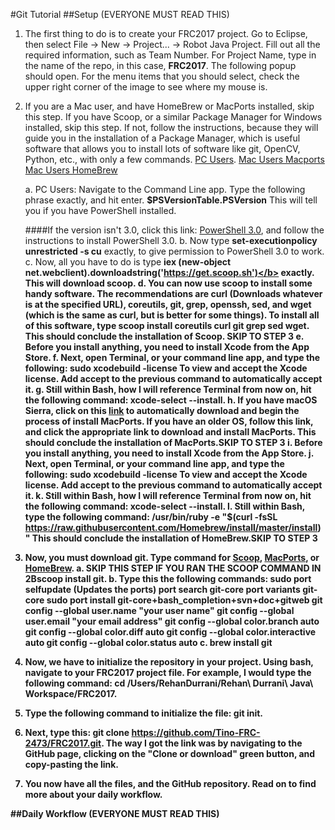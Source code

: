 #Git Tutorial
##Setup (EVERYONE MUST READ THIS)
1. The first thing to do is to create your FRC2017 project. Go to Eclipse, then select File -> New -> Project... -> Robot Java Project. Fill out all the required information, such as Team Number. For Project Name, type in the name of the repo, in this case, <b>FRC2017</b>. The following popup should open. For the menu items that you should select, check the upper right corner of the image to see where my mouse is.
2. If you are a Mac user, and have HomeBrew or MacPorts installed, skip this step. If you have Scoop, or a similar Package Manager for Windows installed, skip this step. If not, follow the instructions, because they will guide you in the installation of a Package Manager, which is useful software that allows you to install lots of software like git, OpenCV, Python, etc., with only a few commands. [PC Users](#pc). [Mac Users Macports](#mp) [Mac Users HomeBrew](#hb)

    a. <a name="pc"></a>PC Users: Navigate to the Command Line app. Type the following phrase exactly, and hit enter. <b>$PSVersionTable.PSVersion</b> This will tell you if you have PowerShell installed.
       
    ####If the version isn't 3.0, click this link: [PowerShell 3.0](https://www.microsoft.com/en-us/download/confirmation.aspx?id=34595), and follow the instructions to install PowerShell 3.0.
    b. Now type <b>set-executionpolicy unrestricted -s cu</b> exactly, to give permission to PowerShell 3.0 to work.
    c. Now, all you have to do is type <b>iex (new-object net.webclient).downloadstring('https://get.scoop.sh')</b> exactly. This will download scoop.
    d. You can now use scoop to install some handy software. The recommendations are curl (Downloads whatever is at the specified URL), coreutils, git, grep, openssh, sed, and wget (which is the same as curl, but is better for some things). To install all of this software, type <b>scoop install coreutils curl git grep sed wget</b>. This should conclude the installation of Scoop. <b><strong>SKIP TO STEP 3</b></strong>
    e. <a name="mp"></a>Before you install anything, you need to install Xcode from the App Store.
    f. Next, open Terminal, or your command line app, and type the following: <b>sudo xcodebuild -license</b> To view and accept the Xcode license. Add <b>accept</b> to the previous command to automatically accept it.
    g. Still within Bash, how I will reference Terminal from now on, hit the following command: <b>xcode-select --install</b>.
    h. If you have macOS Sierra, click on this [link](https://github.com/macports/macports-base/releases/download/v2.3.5/MacPorts-2.3.5-10.12-Sierra.pkg) to automatically download and begin the process of install MacPorts. If you have an older OS, follow this link, and click the appropriate link to download and install MacPorts. This should conclude the installation of MacPorts.<b><strong>SKIP TO STEP 3</b></strong>
    i. <a name="hb"></a>Before you install anything, you need to install Xcode from the App Store.
    j. Next, open Terminal, or your command line app, and type the following: <b>sudo xcodebuild -license</b> To view and accept the Xcode license. Add <b>accept</b> to the previous command to automatically accept it.
    k. Still within Bash, how I will reference Terminal from now on, hit the following command: <b>xcode-select --install</b>.
    l. Still within Bash, type the following command: <b>/usr/bin/ruby -e "$(curl -fsSL https://raw.githubusercontent.com/Homebrew/install/master/install)"</b> This should conclude the installation of HomeBrew.<b><strong>SKIP TO STEP 3</b></strong>
3. Now, you must download git. Type command for [Scoop](#sg), [MacPorts](#mpg), or [HomeBrew](#hbg).
    a. <a name="sg"></a> <b><strong>SKIP THIS STEP IF YOU RAN THE SCOOP COMMAND IN 2B</b></strong><b>scoop install git</b>.
    b. <a name="mpg"></a> Type this the following commands:
        sudo port selfupdate (Updates the ports)
        port search git-core
        port variants git-core
        sudo port install git-core+bash_completion+svn+doc+gitweb
        git config --global user.name "your user name"
        git config --global user.email "your email address"
        git config --global color.branch auto
        git config --global color.diff auto
        git config --global color.interactive auto
        git config --global color.status auto
    c. <a name="hbg"></a> <b>brew install git</b>
4. Now, we have to initialize the repository in your project. Using bash, navigate to your <b>FRC2017</b> project file. For example, I would type the following command: <b>cd /Users/RehanDurrani/Rehan\ Durrani\ Java\ Workspace/FRC2017</b>.
5. Type the following command to initialize the file: <b>git init</b>.
6. Next, type this: <b>git clone https://github.com/Tino-FRC-2473/FRC2017.git</b>. The way I got the link was by navigating to the GitHub page, clicking on the "Clone or download" green button, and copy-pasting the link.
7. You now have all the files, and the GitHub repository. Read on to find more about your daily workflow.

##Daily Workflow (EVERYONE MUST READ THIS)

